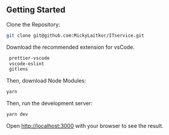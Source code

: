 ## Getting Started

Clone the Repository:

```bash
git clone git@github.com:MickyLaitkor/ITservice.git
```

Download the recommended extension for vsCode.

```bash
 prettier-vscode
 vscode-eslint
 gitlens
```

Then, download Node Modules:

```bash
yarn
```

Then, run the development server:

```bash
yarn dev
```

Open [http://localhost:3000](http://localhost:3000) with your browser to see the result.
<br>
<br>
<br>
